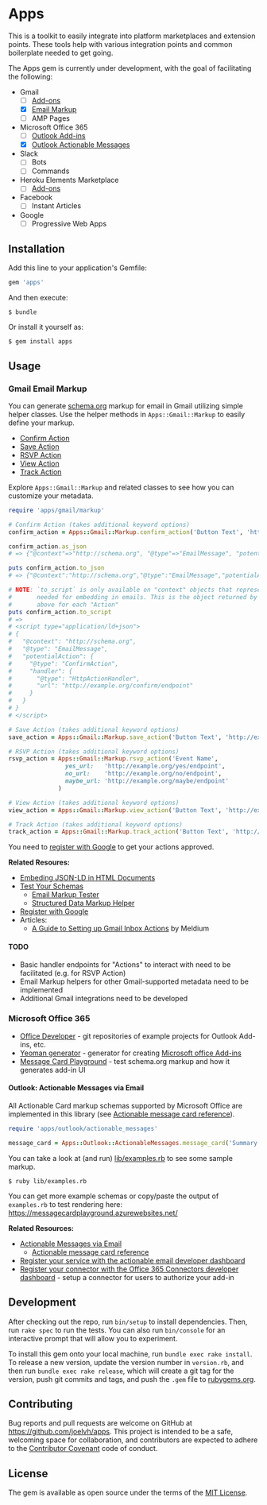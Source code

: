 # Apps

This is a toolkit to easily integrate into platform marketplaces and extension points. These tools help with various integration points and common boilerplate needed to get going.

The Apps gem is currently under development, with the goal of facilitating the following:

* Gmail
  * [ ] [Add-ons](https://developers.google.com/gmail/add-ons/)
  * [x] [Email Markup](https://developers.google.com/gmail/markup/)
  * [ ] AMP Pages
* Microsoft Office 365
  * [ ] [Outlook Add-ins](https://docs.microsoft.com/en-us/outlook/add-ins/)
  * [x] [Outlook Actionable Messages](https://docs.microsoft.com/en-us/outlook/actionable-messages/)
* Slack
  * [ ] Bots
  * [ ] Commands
* Heroku Elements Marketplace
  * [ ] [Add-ons](https://devcenter.heroku.com/articles/building-an-add-on)
* Facebook
  * [ ] Instant Articles
* Google
  * [ ] Progressive Web Apps

## Installation

Add this line to your application's Gemfile:

```ruby
gem 'apps'
```

And then execute:

    $ bundle

Or install it yourself as:

    $ gem install apps

## Usage

### Gmail Email Markup

You can generate [schema.org](http://schema.org) markup for email in Gmail utilizing simple helper classes. Use the helper methods in `Apps::Gmail::Markup` to easily define your markup.

* [Confirm Action](https://developers.google.com/gmail/markup/reference/one-click-action)
* [Save Action](https://developers.google.com/gmail/markup/reference/one-click-action)
* [RSVP Action](https://developers.google.com/gmail/markup/reference/rsvp-action)
* [View Action](https://developers.google.com/gmail/markup/reference/go-to-action)
* [Track Action](https://developers.google.com/gmail/markup/reference/go-to-action)

Explore `Apps::Gmail::Markup` and related classes to see how you can customize your metadata.

```ruby
require 'apps/gmail/markup'

# Confirm Action (takes additional keyword options)
confirm_action = Apps::Gmail::Markup.confirm_action('Button Text', 'http://example.org/confirm/endpoint')

confirm_action.as_json
# => {"@context"=>"http://schema.org", "@type"=>"EmailMessage", "potentialAction"=>{"@type"=>"ConfirmAction", "handler"=>{"@type"=>"HttpActionHandler", "url"=>"http://example.org/confirm/endpoint"}}}

puts confirm_action.to_json
# => {"@context":"http://schema.org","@type":"EmailMessage","potentialAction":{"@type":"ConfirmAction","handler":{"@type":"HttpActionHandler","url":"http://example.org/confirm/endpoint"}}}

# NOTE: `to_script` is only available on "context" objects that represent the root of the markup
#       needed for embedding in emails. This is the object returned by each of the helper methods
#       above for each "Action"
puts confirm_action.to_script
# =>
# <script type="application/ld+json">
# {
#   "@context": "http://schema.org",
#   "@type": "EmailMessage",
#   "potentialAction": {
#     "@type": "ConfirmAction",
#     "handler": {
#       "@type": "HttpActionHandler",
#       "url": "http://example.org/confirm/endpoint"
#     }
#   }
# }
# </script>

# Save Action (takes additional keyword options)
save_action = Apps::Gmail::Markup.save_action('Button Text', 'http://example.org/save/endpoint')

# RSVP Action (takes additional keyword options)
rsvp_action = Apps::Gmail::Markup.rsvp_action('Event Name',
                yes_url:   'http://example.org/yes/endpoint',
                no_url:    'http://example.org/no/endpoint',
                maybe_url: 'http://example.org/maybe/endpoint'
              )

# View Action (takes additional keyword options)
view_action = Apps::Gmail::Markup.view_action('Button Text', 'http://example.org/save/endpoint')

# Track Action (takes additional keyword options)
track_action = Apps::Gmail::Markup.track_action('Button Text', 'http://example.org/save/endpoint')
```

You need to [register with Google](https://developers.google.com/gmail/markup/registering-with-google) to get your actions approved.

**Related Resoures:**

* [Embeding JSON-LD in HTML Documents](https://json-ld.org/spec/latest/json-ld/#embedding-json-ld-in-html-documents)
* [Test Your Schemas](https://developers.google.com/gmail/markup/testing-your-schema)
  * [Email Markup Tester](https://www.google.com/webmasters/markup-tester/)
  * [Structured Data Markup Helper](https://www.google.com/webmasters/markup-helper/?email=true)
* [Register with Google](https://developers.google.com/gmail/markup/registering-with-google)
* Articles:
  * [A Guide to Setting up Gmail Inbox Actions](http://blog.meldium.com/home/2014/5/19/setting-up-gmail-inbox-actions) by Meldium

#### TODO

* Basic handler endpoints for "Actions" to interact with need to be facilitated (e.g. for RSVP Action)
* Email Markup helpers for other Gmail-supported metadata need to be implemented
* Additional Gmail integrations need to be developed

### Microsoft Office 365

* [Office Developer](https://github.com/OfficeDev) - git repositories of example projects for Outlook Add-ins, etc.
* [Yeoman generator](https://github.com/OfficeDev/generator-office) - generator for creating [Microsoft office Add-ins](https://docs.microsoft.com/en-us/office/dev/add-ins/)
* [Message Card Playground](https://messagecardplayground.azurewebsites.net/) - test schema.org markup and how it generates add-in UI

#### Outlook: Actionable Messages via Email

All Actionable Card markup schemas supported by Microsoft Office are implemented in this library (see [Actionable message card reference](https://docs.microsoft.com/en-us/outlook/actionable-messages/card-reference)).

```ruby
require 'apps/outlook/actionable_messages'

message_card = Apps::Outlook::ActionableMessages.message_card('Summary text', 'Title text')
```

You can take a look at (and run) [lib/examples.rb](./lib/examples.rb) to see some sample markup.

    $ ruby lib/examples.rb

You can get more example schemas or copy/paste the output of `examples.rb` to test rendering here: https://messagecardplayground.azurewebsites.net/

**Related Resources:**

* [Actionable Messages via Email](https://docs.microsoft.com/en-us/outlook/actionable-messages/actionable-messages-via-email)
  * [Actionable message card reference](https://docs.microsoft.com/en-us/outlook/actionable-messages/card-reference)
* [Register your service with the actionable email developer dashboard](https://docs.microsoft.com/en-us/outlook/actionable-messages/actionable-email-dev-dashboard)
* [Register your connector with the Office 365 Connectors developer dashboard](https://docs.microsoft.com/en-us/outlook/actionable-messages/connectors-dev-dashboard) - setup a connector for users to authorize your add-in

## Development

After checking out the repo, run `bin/setup` to install dependencies. Then, run `rake spec` to run the tests. You can also run `bin/console` for an interactive prompt that will allow you to experiment.

To install this gem onto your local machine, run `bundle exec rake install`. To release a new version, update the version number in `version.rb`, and then run `bundle exec rake release`, which will create a git tag for the version, push git commits and tags, and push the `.gem` file to [rubygems.org](https://rubygems.org).

## Contributing

Bug reports and pull requests are welcome on GitHub at https://github.com/joelvh/apps. This project is intended to be a safe, welcoming space for collaboration, and contributors are expected to adhere to the [Contributor Covenant](http://contributor-covenant.org) code of conduct.

## License

The gem is available as open source under the terms of the [MIT License](https://opensource.org/licenses/MIT).
